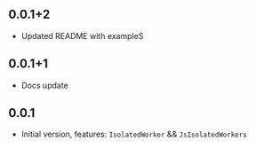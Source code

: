 ## 0.0.1+2

- Updated README with exampleS
## 0.0.1+1

- Docs update
## 0.0.1

- Initial version, features: `IsolatedWorker` && `JsIsolatedWorkers`
